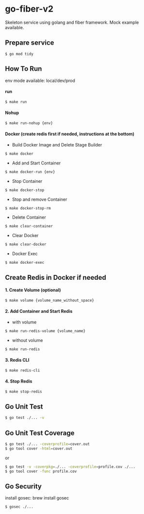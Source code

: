 # go-fiber-v2

Skeleton service using golang and fiber framework. Mock example available.

## Prepare service

```
$ go mod tidy
```

## How To Run

env mode available: local/dev/prod

#### run

```sh
$ make run
```

#### Nohup

```sh
$ make run-nohup {env}
```

#### Docker (create redis first if needed, instructions at the bottom)

- Build Docker Image and Delete Stage Builder

```sh
$ make docker
```

- Add and Start Container

```sh
$ make docker-run {env}
```

- Stop Container

```sh
$ make docker-stop
```

- Stop and remove Container

```sh
$ make docker-stop-rm
```

- Delete Container

```sh
$ make clear-container
```

- Clear Docker

```sh
$ make clear-docker
```

- Docker Exec

```sh
$ make docker-exec
```

## Create Redis in Docker if needed

#### 1. Create Volume (optional)

```sh
$ make volume {volume_name_without_space}
```

#### 2. Add Container and Start Redis

- with volume

```sh
$ make run-redis-volume {volume_name}
```

- without volume

```sh
$ make run-redis
```

#### 3. Redis CLI

```sh
$ make redis-cli
```

#### 4. Stop Redis

```sh
$ make stop-redis
```

## Go Unit Test

```sh
$ go test ./... -v
```

## Go Unit Test Coverage

```sh
$ go test ./... -coverprofile=cover.out
$ go tool cover -html=cover.out
```
or
```sh
$ go test -v -coverpkg=./... -coverprofile=profile.cov ./...
$ go tool cover -func profile.cov
```

## Go Security

install gosec: brew install gosec

```sh
$ gosec ./...
```
